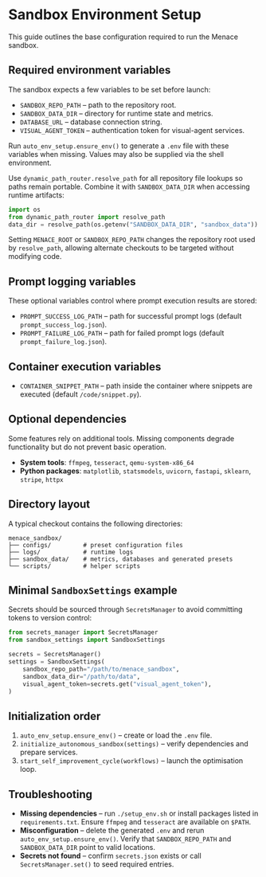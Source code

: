 # Sandbox Environment Setup

This guide outlines the base configuration required to run the Menace sandbox.

## Required environment variables

The sandbox expects a few variables to be set before launch:

- `SANDBOX_REPO_PATH` – path to the repository root.
- `SANDBOX_DATA_DIR` – directory for runtime state and metrics.
- `DATABASE_URL` – database connection string.
- `VISUAL_AGENT_TOKEN` – authentication token for visual-agent services.

Run `auto_env_setup.ensure_env()` to generate a `.env` file with these variables when
missing. Values may also be supplied via the shell environment.

Use `dynamic_path_router.resolve_path` for all repository file lookups so paths
remain portable. Combine it with `SANDBOX_DATA_DIR` when accessing runtime
artifacts:

```python
import os
from dynamic_path_router import resolve_path
data_dir = resolve_path(os.getenv("SANDBOX_DATA_DIR", "sandbox_data"))
```

Setting `MENACE_ROOT` or `SANDBOX_REPO_PATH` changes the repository root used by
`resolve_path`, allowing alternate checkouts to be targeted without modifying
code.

## Prompt logging variables

These optional variables control where prompt execution results are stored:

- `PROMPT_SUCCESS_LOG_PATH` – path for successful prompt logs (default `prompt_success_log.json`).
- `PROMPT_FAILURE_LOG_PATH` – path for failed prompt logs (default `prompt_failure_log.json`).

## Container execution variables

- `CONTAINER_SNIPPET_PATH` – path inside the container where snippets are
  executed (default `/code/snippet.py`).

## Optional dependencies

Some features rely on additional tools. Missing components degrade
functionality but do not prevent basic operation.

- **System tools**: `ffmpeg`, `tesseract`, `qemu-system-x86_64`
- **Python packages**: `matplotlib`, `statsmodels`, `uvicorn`, `fastapi`,
  `sklearn`, `stripe`, `httpx`

## Directory layout

A typical checkout contains the following directories:

```
menace_sandbox/
├── configs/         # preset configuration files
├── logs/            # runtime logs
├── sandbox_data/    # metrics, databases and generated presets
└── scripts/         # helper scripts
```

## Minimal `SandboxSettings` example

Secrets should be sourced through `SecretsManager` to avoid committing tokens to
version control:

```python
from secrets_manager import SecretsManager
from sandbox_settings import SandboxSettings

secrets = SecretsManager()
settings = SandboxSettings(
    sandbox_repo_path="/path/to/menace_sandbox",
    sandbox_data_dir="/path/to/data",
    visual_agent_token=secrets.get("visual_agent_token"),
)
```

## Initialization order

1. `auto_env_setup.ensure_env()` – create or load the `.env` file.
2. `initialize_autonomous_sandbox(settings)` – verify dependencies and prepare
   services.
3. `start_self_improvement_cycle(workflows)` – launch the optimisation loop.

## Troubleshooting

- **Missing dependencies** – run `./setup_env.sh` or install packages listed in
  `requirements.txt`. Ensure `ffmpeg` and `tesseract` are available on
  `$PATH`.
- **Misconfiguration** – delete the generated `.env` and rerun
  `auto_env_setup.ensure_env()`. Verify that `SANDBOX_REPO_PATH` and
  `SANDBOX_DATA_DIR` point to valid locations.
- **Secrets not found** – confirm `secrets.json` exists or call
  `SecretsManager.set()` to seed required entries.
